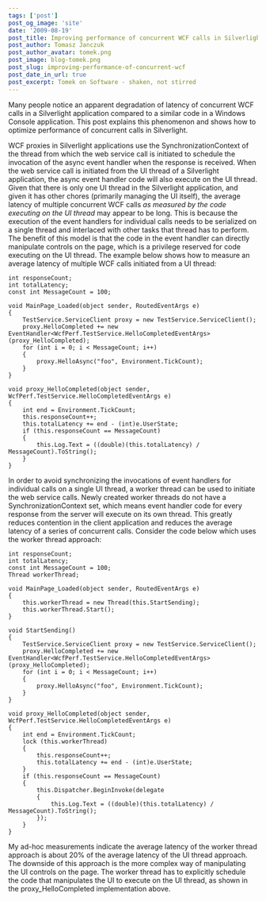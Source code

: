 ```yaml
---
tags: ['post']
post_og_image: 'site'
date: '2009-08-19'  
post_title: Improving performance of concurrent WCF calls in Silverlight applications
post_author: Tomasz Janczuk
post_author_avatar: tomek.png
post_image: blog-tomek.png
post_slug: improving-performance-of-concurrent-wcf
post_date_in_url: true
post_excerpt: Tomek on Software - shaken, not stirred
---
```





Many people notice an apparent degradation of latency of concurrent WCF calls in a Silverlight application compared to a similar code in a Windows Console application. This post explains this phenomenon and shows how to optimize performance of concurrent calls in Silverlight.  

WCF proxies in Silverlight applications use the SynchronizationContext of the thread from which the web service call is initiated to schedule the invocation of the async event handler when the response is received. When the web service call is initiated from the UI thread of a Silverlight application, the async event handler code will also execute on the UI thread. Given that there is only one UI thread in the Silverlight application, and given it has other chores (primarily managing the UI itself), the average latency of multiple concurrent WCF calls *as measured by the code executing on the UI thread* may appear to be long. This is because the execution of the event handlers for individual calls needs to be serialized on a single thread and interlaced with other tasks that thread has to perform. The benefit of this model is that the code in the event handler can directly manipulate controls on the page, which is a privilege reserved for code executing on the UI thread. The example below shows how to measure an average latency of multiple WCF calls initiated from a UI thread:  

```
int responseCount;       
int totalLatency;        
const int MessageCount = 100;     

void MainPage_Loaded(object sender, RoutedEventArgs e)       
{        
    TestService.ServiceClient proxy = new TestService.ServiceClient();        
    proxy.HelloCompleted += new EventHandler<WcfPerf.TestService.HelloCompletedEventArgs>(proxy_HelloCompleted);        
    for (int i = 0; i < MessageCount; i++)        
    {        
        proxy.HelloAsync("foo", Environment.TickCount);        
    }        
}     

void proxy_HelloCompleted(object sender, WcfPerf.TestService.HelloCompletedEventArgs e)       
{        
    int end = Environment.TickCount;        
    this.responseCount++;        
    this.totalLatency += end - (int)e.UserState;              
    if (this.responseCount == MessageCount)        
    {        
        this.Log.Text = ((double)(this.totalLatency) / MessageCount).ToString();        
    }        
}     

```
  

In order to avoid synchronizing the invocations of event handlers for individual calls on a single UI thread, a worker thread can be used to initiate the web service calls. Newly created worker threads do not have a SynchronizationContext set, which means event handler code for every response from the server will execute on its own thread. This greatly reduces contention in the client application and reduces the average latency of a series of concurrent calls. Consider the code below which uses the worker thread approach:  

```
int responseCount;       
int totalLatency;        
const int MessageCount = 100;        
Thread workerThread;     

void MainPage_Loaded(object sender, RoutedEventArgs e)       
{        
    this.workerThread = new Thread(this.StartSending);        
    this.workerThread.Start();        
}     

void StartSending()       
{        
    TestService.ServiceClient proxy = new TestService.ServiceClient();        
    proxy.HelloCompleted += new EventHandler<WcfPerf.TestService.HelloCompletedEventArgs>(proxy_HelloCompleted);        
    for (int i = 0; i < MessageCount; i++)        
    {        
        proxy.HelloAsync("foo", Environment.TickCount);        
    }        
}     

void proxy_HelloCompleted(object sender, WcfPerf.TestService.HelloCompletedEventArgs e)       
{        
    int end = Environment.TickCount;        
    lock (this.workerThread)        
    {        
        this.responseCount++;        
        this.totalLatency += end - (int)e.UserState;        
    }        
    if (this.responseCount == MessageCount)        
    {        
        this.Dispatcher.BeginInvoke(delegate        
        {        
            this.Log.Text = ((double)(this.totalLatency) / MessageCount).ToString();        
        });        
    }        
} 

```
  

My ad-hoc measurements indicate the average latency of the worker thread approach is about 20% of the average latency of the UI thread approach. The downside of this approach is the more complex way of manipulating the UI controls on the page. The worker thread has to explicitly schedule the code that manipulates the UI to execute on the UI thread, as shown in the proxy_HelloCompleted implementation above.   